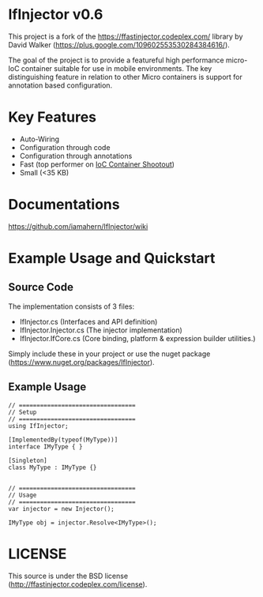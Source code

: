 # IfInjector v0.6

This project is a fork of the https://ffastinjector.codeplex.com/ library by David Walker (https://plus.google.com/109602553530284384616/).

The goal of the project is to provide a featureful high performance micro-IoC container suitable for use in mobile environments. The key distinguishing feature in relation to other Micro containers is support for annotation based configuration.

# Key Features

* Auto-Wiring
* Configuration through code
* Configuration through annotations
* Fast (top performer on [IoC Container Shootout](http://www.palmmedia.de/blog/2011/8/30/ioc-container-benchmark-performance-comparison)) 
* Small (<35 KB)

# Documentations

https://github.com/iamahern/IfInjector/wiki

# Example Usage and Quickstart

## Source Code

The implementation consists of 3 files:

* IfInjector.cs (Interfaces and API definition)
* IfInjector.Injector.cs (The injector implementation)
* IfInjector.IfCore.cs (Core binding, platform & expression builder utilities.)

Simply include these in your project or use the nuget package (https://www.nuget.org/packages/IfInjector).

## Example Usage

```
// =================================
// Setup
// =================================
using IfInjector;

[ImplementedBy(typeof(MyType))]
interface IMyType { }

[Singleton]
class MyType : IMyType {}


// =================================
// Usage
// =================================
var injector = new Injector();

IMyType obj = injector.Resolve<IMyType>();

```

# LICENSE

This source is under the BSD license (http://ffastinjector.codeplex.com/license).
